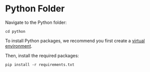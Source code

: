 # Python Folder

Navigate to the Python folder:
```
cd python
```

To install Python packages, we recommend you first create a [virtual environment](https://docs.python.org/3/tutorial/venv.html).

Then, install the required packages:
```
pip install -r requirements.txt
```